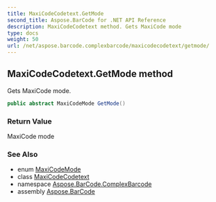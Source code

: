 ```yaml
---
title: MaxiCodeCodetext.GetMode
second_title: Aspose.BarCode for .NET API Reference
description: MaxiCodeCodetext method. Gets MaxiCode mode
type: docs
weight: 50
url: /net/aspose.barcode.complexbarcode/maxicodecodetext/getmode/
---
```

## MaxiCodeCodetext.GetMode method

Gets MaxiCode mode.

```csharp
public abstract MaxiCodeMode GetMode()
```

### Return Value

MaxiCode mode

### See Also

* enum [MaxiCodeMode](../../../aspose.barcode.generation/maxicodemode/)
* class [MaxiCodeCodetext](../)
* namespace [Aspose.BarCode.ComplexBarcode](../../../aspose.barcode.complexbarcode/)
* assembly [Aspose.BarCode](../../../)


